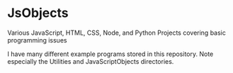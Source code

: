 JsObjects
========

Various JavaScript, HTML, CSS, Node, and Python Projects covering basic programming issues

I have many different example programs stored in this 
repository. Note especially the Utilities and JavaScriptObjects
directories.
